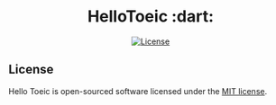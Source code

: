 <h1 align="center">HelloToeic :dart:</h1>

<p align="center">
<a href="https://packagist.org/packages/laravel/framework"><img src="https://poser.pugx.org/laravel/framework/license.svg" alt="License"></a>
</p>

## License

Hello Toeic is open-sourced software licensed under the [MIT license](https://opensource.org/licenses/MIT).
